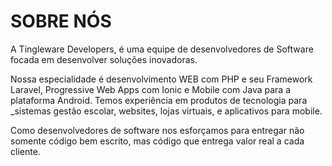 # SOBRE NÓS

A Tingleware Developers, é uma equipe de desenvolvedores de Software focada em desenvolver soluções inovadoras.

Nossa especialidade é desenvolvimento WEB com PHP e seu Framework Laravel, Progressive Web Apps com Ionic e Mobile com Java para a plataforma Android. Temos experiência em produtos de tecnologia para _sistemas gestão escolar, websites, lojas virtuais, e aplicativos para mobile.

Como desenvolvedores de software nos esforçamos para entregar não somente código bem escrito, mas código que entrega valor real a cada cliente.
